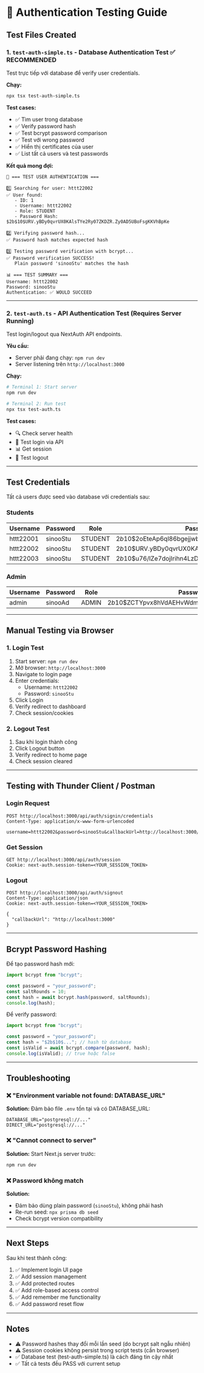 # 🔐 Authentication Testing Guide

## Test Files Created

### 1. `test-auth-simple.ts` - Database Authentication Test ✅ RECOMMENDED

Test trực tiếp với database để verify user credentials.

**Chạy:**

```bash
npx tsx test-auth-simple.ts
```

**Test cases:**

- ✅ Tìm user trong database
- ✅ Verify password hash
- ✅ Test bcrypt password comparison
- ✅ Test với wrong password
- ✅ Hiển thị certificates của user
- ✅ List tất cả users và test passwords

**Kết quả mong đợi:**

```
🔐 === TEST USER AUTHENTICATION ===

1️⃣ Searching for user: httt22002
✅ User found:
   - ID: 1
   - Username: httt22002
   - Role: STUDENT
   - Password Hash: $2b$10$URV.yBDy0qvrUX0KAlsTYe2Ry07ZKDZR.Zy0AD5UBoFsgKKVhBpKe

2️⃣ Verifying password hash...
✅ Password hash matches expected hash

3️⃣ Testing password verification with bcrypt...
✅ Password verification SUCCESS!
   Plain password 'sinooStu' matches the hash

📊 === TEST SUMMARY ===
Username: httt22002
Password: sinooStu
Authentication: ✅ WOULD SUCCEED
```

---

### 2. `test-auth.ts` - API Authentication Test (Requires Server Running)

Test login/logout qua NextAuth API endpoints.

**Yêu cầu:**

- Server phải đang chạy: `npm run dev`
- Server listening trên `http://localhost:3000`

**Chạy:**

```bash
# Terminal 1: Start server
npm run dev

# Terminal 2: Run test
npx tsx test-auth.ts
```

**Test cases:**

- 🔍 Check server health
- 🔐 Test login via API
- 📊 Get session
- 🚪 Test logout

---

## Test Credentials

Tất cả users được seed vào database với credentials sau:

### Students

| Username | Password | Role | Password Hash (trong DB) |
|----------|----------|------|--------------------------|
| httt22001 | sinooStu | STUDENT | $2b$10$2oEteAp6ql86bgejjwb8genVUtpKurc9IPdRWwyQ3MYOFUI/qDNHq |
| httt22002 | sinooStu | STUDENT | $2b$10$URV.yBDy0qvrUX0KAlsTYe2Ry07ZKDZR.Zy0AD5UBoFsgKKVhBpKe |
| httt22003 | sinooStu | STUDENT | $2b$10$u76/lZe7dojIrihn4LzDJ.CMZOe/BEPOFNVxwBzmex6T0FVdZOPH2 |

### Admin

| Username | Password | Role | Password Hash (trong DB) |
|----------|----------|------|--------------------------|
| admin | sinooAd | ADMIN | $2b$10$ZCTYpvx8hVdAEHvWdm5nyeyYpE9VclGw6tcb7A3v9pTXVdyYZq5nC |

---

## Manual Testing via Browser

### 1. Login Test

1. Start server: `npm run dev`
2. Mở browser: `http://localhost:3000`
3. Navigate to login page
4. Enter credentials:
   - Username: `httt22002`
   - Password: `sinooStu`
5. Click Login
6. Verify redirect to dashboard
7. Check session/cookies

### 2. Logout Test

1. Sau khi login thành công
2. Click Logout button
3. Verify redirect to home page
4. Check session cleared

---

## Testing with Thunder Client / Postman

### Login Request

```http
POST http://localhost:3000/api/auth/signin/credentials
Content-Type: application/x-www-form-urlencoded

username=httt22002&password=sinooStu&callbackUrl=http://localhost:3000/dashboard
```

### Get Session

```http
GET http://localhost:3000/api/auth/session
Cookie: next-auth.session-token=<YOUR_SESSION_TOKEN>
```

### Logout

```http
POST http://localhost:3000/api/auth/signout
Content-Type: application/json
Cookie: next-auth.session-token=<YOUR_SESSION_TOKEN>

{
  "callbackUrl": "http://localhost:3000"
}
```

---

## Bcrypt Password Hashing

Để tạo password hash mới:

```typescript
import bcrypt from "bcrypt";

const password = "your_password";
const saltRounds = 10;
const hash = await bcrypt.hash(password, saltRounds);
console.log(hash);
```

Để verify password:

```typescript
import bcrypt from "bcrypt";

const password = "your_password";
const hash = "$2b$10$..."; // hash từ database
const isValid = await bcrypt.compare(password, hash);
console.log(isValid); // true hoặc false
```

---

## Troubleshooting

### ❌ "Environment variable not found: DATABASE_URL"

**Solution:** Đảm bảo file `.env` tồn tại và có DATABASE_URL:

```env
DATABASE_URL="postgresql://..."
DIRECT_URL="postgresql://..."
```

### ❌ "Cannot connect to server"

**Solution:** Start Next.js server trước:

```bash
npm run dev
```

### ❌ Password không match

**Solution:**

- Đảm bảo dùng plain password (`sinooStu`), không phải hash
- Re-run seed: `npx prisma db seed`
- Check bcrypt version compatibility

---

## Next Steps

Sau khi test thành công:

1. ✅ Implement login UI page
2. ✅ Add session management
3. ✅ Add protected routes
4. ✅ Add role-based access control
5. ✅ Add remember me functionality
6. ✅ Add password reset flow

---

## Notes

- ⚠️ Password hashes thay đổi mỗi lần seed (do bcrypt salt ngẫu nhiên)
- ⚠️ Session cookies không persist trong script tests (cần browser)
- ✅ Database test (test-auth-simple.ts) là cách đáng tin cậy nhất
- ✅ Tất cả tests đều PASS với current setup
